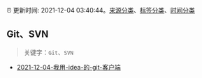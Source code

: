 :alarm_clock: 更新时间: 2021-12-04 03:40:44。[来源分类](../README.md)、[标签分类](../TAGS.md)、[时间分类](../TIMELINE.md)

## Git、SVN


> 关键字：`Git`、`SVN`



- [2021-12-04-我用-idea-的-git-客户端](https://www.v2ex.com/t/819981) 